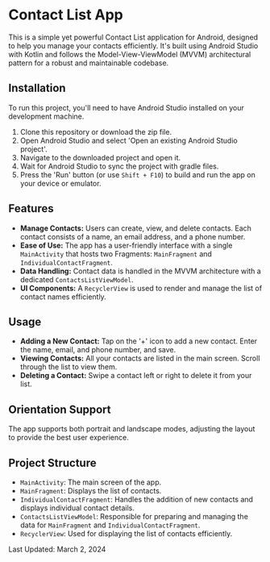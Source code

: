 # Contact List App

This is a simple yet powerful Contact List application for Android, designed to help you manage your contacts efficiently. It's built using Android Studio with Kotlin and follows the Model-View-ViewModel (MVVM) architectural pattern for a robust and maintainable codebase.

## Installation

To run this project, you'll need to have Android Studio installed on your development machine.

1. Clone this repository or download the zip file.
2. Open Android Studio and select 'Open an existing Android Studio project'.
3. Navigate to the downloaded project and open it.
4. Wait for Android Studio to sync the project with gradle files.
5. Press the 'Run' button (or use `Shift + F10`) to build and run the app on your device or emulator.

## Features

- **Manage Contacts:** Users can create, view, and delete contacts. Each contact consists of a name, an email address, and a phone number.
- **Ease of Use:** The app has a user-friendly interface with a single `MainActivity` that hosts two Fragments: `MainFragment` and `IndividualContactFragment`.
- **Data Handling:** Contact data is handled in the MVVM architecture with a dedicated `ContactsListViewModel`.
- **UI Components:** A `RecyclerView` is used to render and manage the list of contact names efficiently.

## Usage

- **Adding a New Contact:** Tap on the '+' icon to add a new contact. Enter the name, email, and phone number, and save.
- **Viewing Contacts:** All your contacts are listed in the main screen. Scroll through the list to view them.
- **Deleting a Contact:** Swipe a contact left or right to delete it from your list.

## Orientation Support

The app supports both portrait and landscape modes, adjusting the layout to provide the best user experience.

## Project Structure

- `MainActivity`: The main screen of the app.
- `MainFragment`: Displays the list of contacts.
- `IndividualContactFragment`: Handles the addition of new contacts and displays individual contact details.
- `ContactsListViewModel`: Responsible for preparing and managing the data for `MainFragment` and `IndividualContactFragment`.
- `RecyclerView`: Used for displaying the list of contacts efficiently.

Last Updated: March 2, 2024

